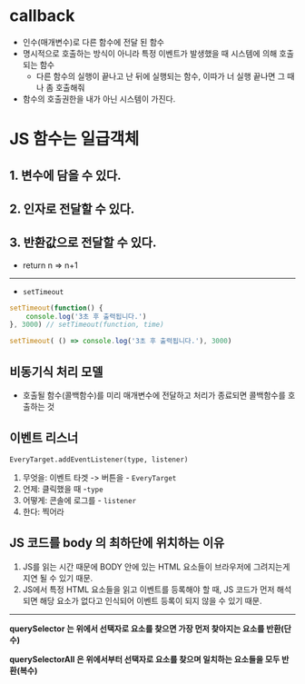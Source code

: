 # callback

- 인수(매개변수)로 다른 함수에 전달 된 함수
- 명시적으로 호출하는 방식이 아니라 특정 이벤트가 발생했을 때 시스템에 의해 호출되는 함수
  - 다른 함수의 실행이 끝나고 난 뒤에 실행되는 함수, 이따가 너 실행 끝나면 그 때 나 좀 호출해줘
- 함수의 호출권한을 내가 아닌 시스템이 가진다.

# JS 함수는 일급객체

## 1. 변수에 담을 수 있다.

## 2. 인자로 전달할 수 있다.

## 3. 반환값으로 전달할 수 있다.

- return n => n+1

---

- `setTimeout`

```javascript
setTimeout(function() {
    console.log('3초 후 출력됩니다.')
}, 3000) // setTimeout(function, time)

setTimeout( () => console.log('3초 후 출력됩니다.'), 3000)
```

## 비동기식 처리 모델

- 호출될 함수(콜백함수)를 미리 매개변수에 전달하고 처리가 종료되면 콜백함수를 호출하는 것

## 이벤트 리스너

`EveryTarget.addEventListener(type, listener)`

1. 무엇을: 이벤트 타겟 -> 버튼을 - `EveryTarget`
2. 언제: 클릭했을 때 -`type`
3. 어떻게: 콘솔에 로그를 - `listener`
4. 한다: 찍어라

## JS 코드를 body 의 최하단에 위치하는 이유

1. JS를 읽는 시간 때문에 BODY 안에 있는 HTML 요소들이 브라우저에 그려지는게 지연 될 수 있기 때문.
2. JS에서 특정 HTML 요소들을 읽고 이벤트를 등록해야 할 때, JS 코드가 먼저 해석되면 해당 요소가 없다고 인식되어 이벤트 등록이 되지 않을 수 있기 때문.

---

**querySelector 는 위에서 선택자로 요소를 찾으면 가장 먼저 찾아지는 요소를 반환(단수)**

**querySelectorAll 은 위에서부터 선택자로 요소를 찾으며 일치하는 요소들을 모두 반환(복수)**




